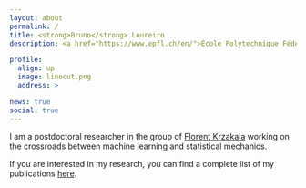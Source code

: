 ```yaml
---
layout: about
permalink: /
title: <strong>Bruno</strong> Loureiro
description: <a href="https://www.epfl.ch/en/">École Polytechnique Fédérale de Lausanne (EPFL)</a>, Institute of Physics and Institute of Electrical Engineering

profile:
  align: up
  image: linocut.png
  address: >

news: true
social: true
---
```


I am a postdoctoral researcher in the group of [Florent Krzakala](https://florentkrzakala.com/) working on the crossroads between machine learning and statistical mechanics.

If you are interested in my research, you can find a complete list of my publications [here](./publications/).
